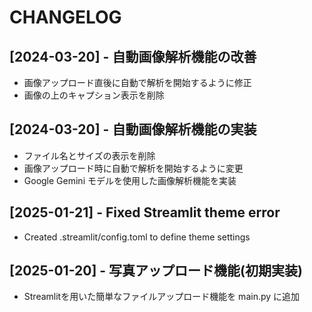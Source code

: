 # CHANGELOG

## [2024-03-20] - 自動画像解析機能の改善
- 画像アップロード直後に自動で解析を開始するように修正
- 画像の上のキャプション表示を削除

## [2024-03-20] - 自動画像解析機能の実装
- ファイル名とサイズの表示を削除
- 画像アップロード時に自動で解析を開始するように変更
- Google Gemini モデルを使用した画像解析機能を実装

## [2025-01-21] - Fixed Streamlit theme error
- Created .streamlit/config.toml to define theme settings

## [2025-01-20] - 写真アップロード機能(初期実装)
- Streamlitを用いた簡単なファイルアップロード機能を main.py に追加
